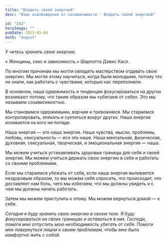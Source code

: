 ```yaml
---
title: "Владеть своей энергией"
desc: "Язык освобождения от созависимости - Владеть своей энергией"

id: "242"
heroImage: ""
pubDate: 2023-05-04
moth: "avgust"
---
```


_У_ _читесь_ _хранить_ _свою_ _энергию._

« Женщины, секс и зависимость.» Шарлотта Дэвис Касл.

По многим причинам мы могли овладеть мастерством отдавать свою энергию. Мы
могли этому научиться, когда были молодыми, потому что не знали, как работать
с чувствами, которые нас переполняли.

В основном, наша одержимость и тенденция фокусироваться на других возникают
потому, что таким образом мы «убегаем от себя». Это мы называем
созависимостью.

Мы становимся одержимыми, ворчим и тревожимся. Мы стараемся контролировать,
опекать и суетиться вокруг других. Наша энергия изливается на кого ни попадя.

Наша энергия — это наша энергия. Наши чувства, мысли, проблемы, любовь,
сексуальность — все это наше. Наша ментальная, физическая, духовная,
сексуальная, творческая, и эмоциональная энергия — наша.

Мы можем учиться устанавливать здоровые границы для себя и своей энергии. Мы
можем учиться держать свою энергию в себе и работать со своими проблемами.

Если мы стараемся убежать от себя, если наша энергия выливается нездоровым
образом, то мы можем себя спросить, что происходит, что доставляет нам боль,
чего мы избегаем, что мы должны увидеть и с чем мы должны начать работать.

Затем мы можем приступить к этому. Мы можем вернуться домой — к себе.

_Сегодня_ _я_ _буду_ _хранить_ _свою_ _энергию_ _в_ _своем_ _теле._ _Я_ _буду_
_фокусироваться_ _на_ _своих_ _границах_ _и_ _оставаться_ _в_ _них._
_Господи,_ _помоги_ _мне_ _отпустить_ _мою_ _необходимость_ _убегать_ _от_
_себя._ _Помоги_ _мне_ _повернуться_ _лицом_ _к_ _своим_ _проблемам,_ _чтобы_
_мне_ _было_ _комфортно_ _жить_ _с_ _собой._
